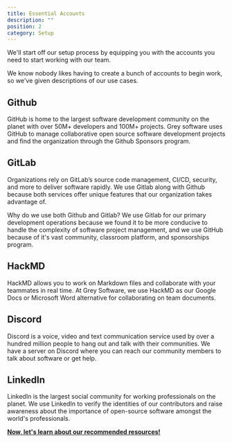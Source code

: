 ```yaml
---
title: Essential Accounts
description: ""
position: 2
category: Setup
---
```


We'll start off our setup process by equipping you with the accounts you need to start working with our team. 

We know nobody likes having to create a bunch of accounts to begin work, so we've given descriptions of our use cases.

## Github

GitHub is home to the largest software development community on the planet with over 50M+ developers and 100M+ projects. Grey software uses GitHub to manage collaborative open source software development projects and find the organization through the Github Sponsors program.

<cta-button  link="https://github.com/join" text="Sign Up" > </cta-button>

## GitLab

Organizations rely on GitLab’s source code management, CI/CD, security, and more to deliver software rapidly. We use Gitlab along with Github because both services offer unique features that our organization takes advantage of.

<cta-button  link="https://gitlab.com/users/sign_up" text="Sign Up" > </cta-button>

<alert>
Why do we use both Github and Gitlab?
We use Gitlab for our primary development operations because we found it to be more conducive to handle the complexity of software project management, and we use GitHub because of it's vast community, classroom platform, and sponsorships program.
</alert>

## HackMD

HackMD allows you to work on Markdown files and collaborate with your teammates in real time. At Grey Software, we use HackMD as our Google Docs or Microsoft Word alternative for collaborating on team documents.

<cta-button link="https://hackmd.io/join" text="Sign Up" > </cta-button>

## Discord

Discord is a voice, video and text communication service used by over a hundred million people to hang out and talk with their communities. We have a server on Discord where you can reach our community members to talk about software or get help.

<cta-button link="http://community.grey.software" text="Sign Up" > </cta-button>

## LinkedIn

LinkedIn is the largest social community for working professionals on the planet. We use LinkedIn to verify the identities of our contributors and raise awareness about the importance of open-source software amongst the world's professionals.

<cta-button link="https://www.linkedin.com/signup" text="Sign Up" > </cta-button>

**[Now, let's learn about our recommended resources!](/setup/resources)**
